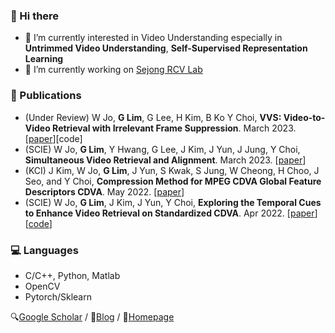 ### 👋 Hi there

- 🌱 I’m currently interested in Video Understanding especially in **Untrimmed Video Understanding**, **Self-Supervised Representation Learning**
- 🔭 I’m currently working on [Sejong RCV Lab](https://www.rcv.sejong.ac.kr/)

### 📃 Publications

- (Under Review) W Jo, **G Lim**, G Lee, H Kim, B Ko Y Choi, **VVS: Video-to-Video Retrieval with Irrelevant Frame Suppression**. March 2023. [[paper](https://arxiv.org/abs/2303.08906)][code]
- (SCIE) W Jo, **G Lim**, Y Hwang, G Lee, J Kim, J Yun, J Jung, Y Choi, **Simultaneous Video Retrieval and Alignment**. March 2023. [[paper](https://ieeexplore.ieee.org/abstract/document/10077393)]
- (KCI) J Kim, W Jo, **G Lim**, J Yun, S Kwak, S Jung, W Cheong, H Choo, J Seo, and Y Choi, **Compression Method for MPEG CDVA Global Feature Descriptors CDVA**. May 2022. [[paper](https://koreascience.kr/article/JAKO202218262157225.page)]
- (SCIE) W Jo, **G Lim**, J Kim, J Yun, Y Choi, **Exploring the Temporal Cues to Enhance Video Retrieval on Standardized CDVA**. Apr 2022. [[paper](https://ieeexplore.ieee.org/abstract/document/9754362)][[code](https://github.com/sejong-rcv/2022.Paper.TNIP)]

### 💻 Languages
- C/C++, Python, Matlab
- OpenCV
- Pytorch/Sklearn

🔍[Google Scholar](https://scholar.google.co.kr/citations?user=o-W04rAAAAAJ&hl=ko) / 📅[Blog](https://taek-guen.tistory.com/) / 📝[Homepage](https://sites.google.com/view/taekguen/)

